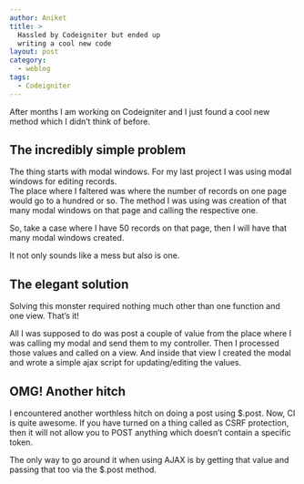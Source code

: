 ```yaml
---
author: Aniket
title: >
  Hassled by Codeigniter but ended up
  writing a cool new code
layout: post
category:
  - weblog
tags:
  - Codeigniter
---
```

After months I am working on Codeigniter and I just found a cool new method which I didn’t think of before.

## The incredibly simple problem

The thing starts with modal windows. For my last project I was using modal windows for editing records.  
The place where I faltered was where the number of records on one page would go to a hundred or so. The method I was using was creation of that many modal windows on that page and calling the respective one.

So, take a case where I have 50 records on that page, then I will have that many modal windows created.

It not only sounds like a mess but also is one.

## The elegant solution

Solving this monster required nothing much other than one function and one view. That’s it!

All I was supposed to do was post a couple of value from the place where I was calling my modal and send them to my controller. Then I processed those values and called on a view. And inside that view I created the modal and wrote a simple ajax script for updating/editing the values.

## OMG! Another hitch

I encountered another worthless hitch on doing a post using $.post. Now, CI is quite awesome. If you have turned on a thing called as CSRF protection, then it will not allow you to POST anything which doesn’t contain a specific token.

The only way to go around it when using AJAX is by getting that value and passing that too via the $.post method.